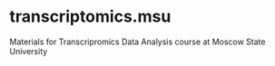 # transcriptomics.msu
Materials for Transcripromics Data Analysis course at Moscow State University
